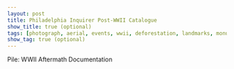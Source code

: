 ```yaml
---
layout: post
title: Philadelphia Inquirer Post-WWII Catalogue
show_title: true (optional)
tags: [photograph, aerial, events, wwii, deforestation, landmarks, monument]
show_tag: true (optional)
---
```


Pile: WWII Aftermath Documentation

